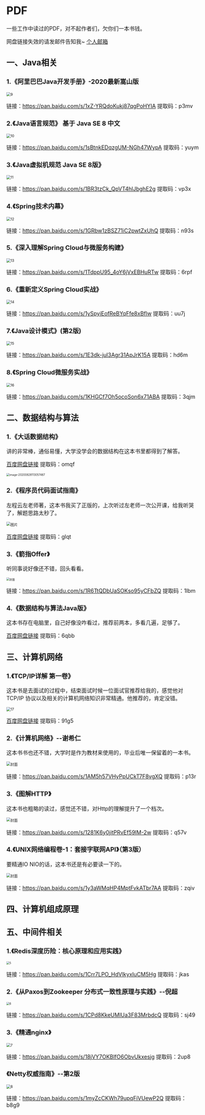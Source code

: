 # PDF
一些工作中读过的PDF，对不起作者们，欠你们一本书钱。

网盘链接失效的请发邮件告知我~  [个人邮箱](liuyf126@126.com)



## 一、Java相关

### 1.《阿里巴巴Java开发手册》-2020最新嵩山版

<img src="./images/9.jpg" alt="9" style="zoom:67%;" />

链接：https://pan.baidu.com/s/1xZ-YRQdoKukj87qgPoHYIA 
提取码：p3mv



### 2.《Java语言规范》 基于 Java SE 8 中文

<img src="./images/10.jpg" alt="10" style="zoom:67%;" />

链接：https://pan.baidu.com/s/1sBtnkEDqzgUM-NGh47WypA 
提取码：yuym  



### 3.《Java虚拟机规范  Java SE 8版》

<img src="./images/11.jpg" alt="11" style="zoom:67%;" />

链接：https://pan.baidu.com/s/1BR3tzCk_QpVT4hlJbghE2g 
提取码：vp3x



### 4.《Spring技术内幕》

<img src="./images/12.jpg" alt="12" style="zoom:67%;" />



链接：https://pan.baidu.com/s/1GRbw1zBSZ71iC2pwtZxUhQ 
提取码：n93s



### 5.《深入理解Spring Cloud与微服务构建》

<img src="./images/13.jpg" alt="13" style="zoom:67%;" />

链接：https://pan.baidu.com/s/1TdppU95_4oY6jVxEBHuRTw 
提取码：6rpf  



### 6.《重新定义Spring Cloud实战》

<img src="./images/14.jpg" alt="14" style="zoom:67%;" />

链接：https://pan.baidu.com/s/1ySpyiEofReBYqFfe8xBflw 
提取码：uu7j



### 7.《Java设计模式》(第2版)

<img src="./images/15.jpg" alt="15" style="zoom:67%;" />

链接：https://pan.baidu.com/s/1E3dk-jul3Agr31ApJrK15A 
提取码：hd6m



### 8.《Spring Cloud微服务实战》

<img src="./images/16.jpg" alt="16" style="zoom:67%;" />

链接：https://pan.baidu.com/s/1KHGCf7Oh5ocoSon6x71ABA 
提取码：3qjm





## 二、数据结构与算法

### 1.《大话数据结构》

讲的非常棒，通俗易懂，大学没学会的数据结构在这本书里都得到了解答。

[百度网盘链接](https://pan.baidu.com/s/1meJ3IXo_kVIs2Y-R5RILzg )   提取码：omqf

<img src="C:\Users\刘溢飞\AppData\Roaming\Typora\typora-user-images\image-20200828113057467.png" alt="image-20200828113057467" style="zoom:50%;" />



### 2.《程序员代码面试指南》

左程云左老师著，这本书我买了正版的，上次听过左老师一次公开课，给我听哭了，解题思路太秒了。

<img src="https://img3.doubanio.com/view/subject/l/public/s28313721.jpg" alt="图片" style="zoom:67%;" />

[百度网盘链接](https://pan.baidu.com/s/1rW-VEZ-jqf1cZsvUa6Oi3w )  提取码：glqt



### 3.《箭指Offer》

听同事说好像还不错，回头看看。

<img src="./images/2.jpg" alt="封面" style="zoom:50%;" />



链接：https://pan.baidu.com/s/1R6TtQDbUaSOKso95yCFbZQ 
提取码：1lbm





### 4.《数据结构与算法Java版》

这本书存在电脑里，自己好像没咋看过，推荐前两本，多看几遍，足够了。

[百度网盘链接](https://pan.baidu.com/s/1umoM8_cfEqSJta01ZeVywg)  提取码：6qbb







## 三、计算机网络

### 1.《TCP/IP详解 第一卷》

这本书是去面试的过程中，结束面试时候一位面试官推荐给我的，感觉他对TCP/IP 协议以及相关的计算机网络知识非常精通。他推荐的，肯定没错。

<img src="images/17.jpg" alt="17" style="zoom:67%;" />

[百度网盘链接](https://pan.baidu.com/s/1sKSqGQrV-WXPkVbSug88rQ) 提取码：91g5

### 2.《计算机网络》--谢希仁

这本书书也还不错，大学时是作为教材来使用的，毕业后唯一保留着的一本书。

<img src="./images/1.jpg" alt="封面" style="zoom:67%;" />

链接：https://pan.baidu.com/s/1AM5h57VHyPpUCkT7F8vgXQ 
提取码：p13r



### 3.《图解HTTP》

这本书也粗略的读过，感觉还不错，对Http的理解提升了一个档次。

<img src="./images/3.jpg" alt="封面" style="zoom:67%;" />



链接：https://pan.baidu.com/s/1281K6y0jitPRvEf59lM-2w 
提取码：q57v





### 4.《UNIX网络编程卷-1：套接字联网API》（第3版）

要精通IO NIO的话，这本书还是有必要读一下的。

<img src="./images/4.jpg" alt="封面" style="zoom:67%;" />

链接：https://pan.baidu.com/s/1y3aWMqHP4MptFvkATbr7AA 
提取码：zqiv





## 四、计算机组成原理



## 五、中间件相关

### 1.《Redis深度历险：核心原理和应用实践》

<img src="./images/5.jpg" alt="5" style="zoom:50%;" />

链接：https://pan.baidu.com/s/1Crr7LPO_HdVlkyxIuCM5Hg 
提取码：jkas

### 2.《从Paxos到Zookeeper  分布式一致性原理与实践》--倪超

<img src="./images/6.jpg" alt="6" style="zoom:50%;" />



链接：https://pan.baidu.com/s/1CPd8KkeUMlUa3F83MrbdcQ 
提取码：sj49





### 3.《精通nginx》

<img src="./images/7.jpg" alt="7" style="zoom:67%;" />

链接：https://pan.baidu.com/s/18jVY7OKBlfO6ObvUkxesjg 
提取码：2up8



### 《Netty权威指南》--第2版



<img src="./images/8.jpg" alt="8" style="zoom:67%;" />

链接：https://pan.baidu.com/s/1myZcCKWh79upqFiVUewP2Q 
提取码：b8g9




